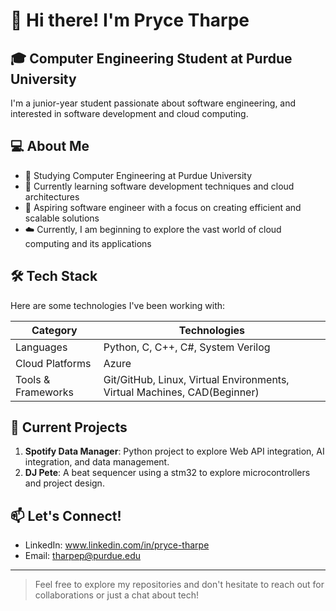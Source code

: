 # 👋 Hi there! I'm Pryce Tharpe

## 🎓 Computer Engineering Student at Purdue University

I'm a junior-year student passionate about software engineering, and interested in software development and cloud computing.

## 💻 About Me

- 🏫 Studying Computer Engineering at Purdue University
- 🌱 Currently learning software development techniques and cloud architectures
- 🚀 Aspiring software engineer with a focus on creating efficient and scalable solutions
- ☁️ Currently, I am beginning to explore the vast world of cloud computing and its applications

## 🛠 Tech Stack

Here are some technologies I've been working with:

| Category | Technologies |
|----------|--------------|
| Languages | Python, C, C++, C#, System Verilog |
| Cloud Platforms | Azure |
| Tools & Frameworks | Git/GitHub, Linux, Virtual Environments, Virtual Machines, CAD(Beginner) |

## 🔭 Current Projects

1. **Spotify Data Manager**: Python project to explore Web API integration, AI integration, and data management. 
2. **DJ Pete**: A beat sequencer using a stm32 to explore microcontrollers and project design.


## 📫 Let's Connect!

- LinkedIn: www.linkedin.com/in/pryce-tharpe
- Email: tharpep@purdue.edu

---

> Feel free to explore my repositories and don't hesitate to reach out for collaborations or just a chat about tech!

